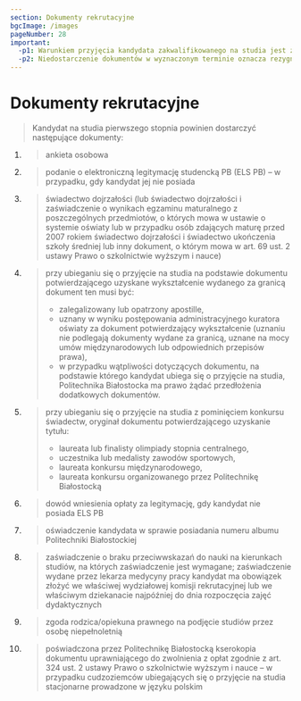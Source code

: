 ```yaml
---
section: Dokumenty rekrutacyjne
bgcImage: /images
pageNumber: 28
important:
  -p1: Warunkiem przyjęcia kandydata zakwalifikowanego na studia jest złożenie kompletu dokumentów w terminie podanym w harmonogramie rekrutacji.
  -p2: Niedostarczenie dokumentów w wyznaczonym terminie oznacza rezygnację z podjęcia studiów.
---
```


# Dokumenty rekrutacyjne

> Kandydat na studia pierwszego stopnia powinien dostarczyć następujące dokumenty:

1. > ankieta osobowa

2. > podanie o elektroniczną legitymację studencką PB (ELS PB) – w przypadku, gdy kandydat jej nie posiada

3. > świadectwo dojrzałości (lub świadectwo dojrzałości i zaświadczenie o wynikach egzaminu maturalnego z poszczególnych przedmiotów, o których mowa w ustawie o systemie oświaty lub w przypadku osób zdających maturę przed 2007 rokiem świadectwo dojrzałości i świadectwo ukończenia szkoły średniej lub inny dokument, o którym mowa w art. 69 ust. 2 ustawy Prawo o szkolnictwie wyższym i nauce)

4. > przy ubieganiu się o przyjęcie na studia na podstawie dokumentu potwierdzającego uzyskane wykształcenie wydanego za granicą dokument ten musi być:
   >
   > - zalegalizowany lub opatrzony apostille,
   > - uznany w wyniku postępowania administracyjnego kuratora oświaty za dokument potwierdzający wykształcenie (uznaniu nie podlegają dokumenty wydane za granicą, uznane na mocy umów międzynarodowych lub odpowiednich przepisów prawa),
   > - w przypadku wątpliwości dotyczących dokumentu, na podstawie którego kandydat ubiega się o przyjęcie na studia, Politechnika Białostocka ma prawo żądać przedłożenia dodatkowych dokumentów.

5. > przy ubieganiu się o przyjęcie na studia z pominięciem konkursu świadectw, oryginał dokumentu potwierdzającego uzyskanie tytułu:
   >
   > - laureata lub finalisty olimpiady stopnia centralnego,
   > - uczestnika lub medalisty zawodów sportowych,
   > - laureata konkursu międzynarodowego,
   > - laureata konkursu organizowanego przez Politechnikę Białostocką

6. > dowód wniesienia opłaty za legitymację, gdy kandydat nie posiada ELS PB

7. > oświadczenie kandydata w sprawie posiadania numeru albumu Politechniki Białostockiej

8. > zaświadczenie o braku przeciwwskazań do nauki na kierunkach studiów, na których zaświadczenie jest wymagane; zaświadczenie wydane przez lekarza medycyny pracy kandydat ma obowiązek złożyć we właściwej wydziałowej komisji rekrutacyjnej lub we właściwym dziekanacie najpóźniej do dnia rozpoczęcia zajęć dydaktycznych

9. > zgoda rodzica/opiekuna prawnego na podjęcie studiów przez osobę niepełnoletnią

10. > poświadczona przez Politechnikę Białostocką kserokopia dokumentu uprawniającego do zwolnienia z opłat zgodnie z art. 324 ust. 2 ustawy Prawo o szkolnictwie wyższym i nauce – w przypadku cudzoziemców ubiegających się o przyjęcie na studia stacjonarne prowadzone w języku polskim
